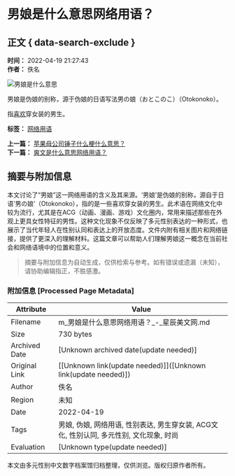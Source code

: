 # 男娘是什么意思网络用语？

## 正文 { data-search-exclude }


**时间：** 2022-04-19 21:27:43  
**作者：** 佚名  

![男娘是什么意思](http://www.meiwen1314.com/uploads/allimg/220419/1-220419212S0635.png)

男娘是伪娘的别称，源于伪娘的日语写法男の娘（おとこのこ）（Otokonoko）。

指[喜欢](http://www.meiwen1314.com/zhuanti/xihuan.html)穿女装的男生。

**标签：** [网络用语](/tags.php?/%CD%F8%C2%E7%D3%C3%D3%EF/)

**上一篇：** [苹果母公司锤子什么梗什么意思？](/wenxuebaike/1650374674/97663.html)  
**下一篇：** [爽文是什么意思网络用语？](/wenxuebaike/1650581865/97719.html)
<!-- tcd_original_link https://m.meiwen1314.com/wenxuebaike/1650374932/97664.html -->


## 摘要与附加信息

<!-- tcd_abstract -->
本文讨论了“男娘”这一网络用语的含义及其来源。‘男娘’是伪娘的别称，源自于日语‘男の娘’（Otokonoko），指的是一些喜欢穿女装的男生。此术语在网络文化中较为流行，尤其是在ACG（动画、漫画、游戏）文化圈内，常用来描述那些在外观上更具女性特征的男性。这种文化现象不仅反映了多元性别表达的一种形式，也展示了当代年轻人在性别认同和表达上的开放态度。文件内附有相关图片和网络链接，提供了更深入的理解材料。这篇文章可以帮助人们理解男娘这一概念在当前社会和网络语境中的位置和意义。
<!-- tcd_abstract_end -->

> 摘要与附加信息为自动生成，仅供检索与参考。如有错误或遗漏（未知），请协助编辑指正，不胜感激。

### 附加信息 [Processed Page Metadata]

| Attribute       | Value                                  |
|-----------------|----------------------------------------|
| Filename        | m_男娘是什么意思网络用语？_-_星辰美文网.md                             |
| Size            | 730 bytes                           |
| Archived Date   | [Unknown archived date(update needed)]                             |
| Original Link   | [[Unknown link(update needed)]]([Unknown link(update needed)])                       |
| Author          | 佚名                               |
| Region          | 未知                               |
| Date            | 2022-04-19                                 |
| Tags            | 男娘, 伪娘, 网络用语, 性别表达, 男生穿女装, ACG文化, 性别认同, 多元性别, 文化现象, 时尚                                 |
| Evaluation            | [Unknown type(update needed)]                                 |
<!-- tcd_table_end -->

本文由多元性别中文数字档案馆归档整理，仅供浏览。版权归原作者所有。
